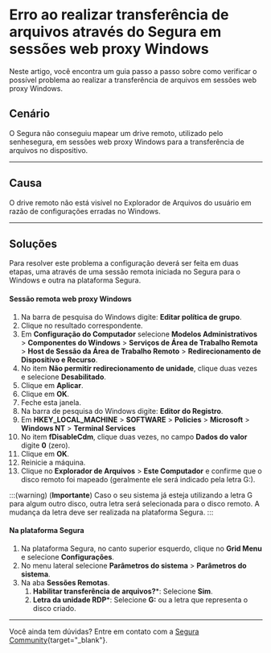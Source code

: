 # Erro ao realizar transferência de arquivos através do Segura em sessões web proxy Windows

Neste artigo, você encontra um guia passo a passo sobre como verificar o possível problema ao realizar a transferência de arquivos em sessões web proxy Windows.

## Cenário
O Segura não conseguiu mapear um drive remoto, utilizado pelo senhesegura, em sessões web proxy Windows para a transferência de arquivos no dispositivo.
***

## Causa
O drive remoto não está visível no Explorador de Arquivos do usuário em razão de configurações erradas no Windows.
***

## Soluções
Para resolver este problema a configuração deverá ser feita em duas etapas, uma através de uma sessão remota iniciada no Segura para o Windows e outra na plataforma Segura.

#### Sessão remota web proxy Windows

1. Na barra de pesquisa do Windows digite: **Editar política de grupo**.
2. Clique no resultado correspondente.
3. Em **Configuração do Computador** selecione **Modelos Administrativos** > **Componentes do Windows** > **Serviços de Área de Trabalho Remota** > **Host de Sessão da Área de Trabalho Remoto** > **Redirecionamento de Dispositivo e Recurso**.
4. No item **Não permitir redirecionamento de unidade**, clique duas vezes e selecione **Desabilitado**.
5. Clique em **Aplicar**.
6. Clique em **OK**.
7. Feche esta janela.
8. Na barra de pesquisa do Windows digite: **Editor do Registro**.
9. Em **HKEY_LOCAL_MACHINE** > **SOFTWARE** > **Policies** > **Microsoft** > **Windows NT** > **Terminal Services**
10. No item **fDisableCdm**, clique duas vezes, no campo **Dados do valor** digite **0** (zero). 
1. Clique em **OK**.
2. Reinicie a máquina.
3. Clique no **Explorador de Arquivos** > **Este Computador** e confirme que o disco remoto foi mapeado (geralmente ele será indicado pela letra G:).

:::(warning) (**Importante**)
Caso o seu sistema já esteja utilizando a letra G para algum outro disco, outra letra será selecionada para o disco remoto. A mudança da letra deve ser realizada na plataforma Segura.
:::

#### Na plataforma Segura

1. Na plataforma Segura, no canto superior esquerdo, clique no **Grid Menu** e selecione **Configurações**.
2. No menu lateral selecione **Parâmetros do sistema** > **Parâmetros do sistema**. 
3. Na aba **Sessões Remotas**.
    1. **Habilitar transferência de arquivos?***: Selecione **Sim**.
    2. **Letra da unidade RDP***: Selecione **G:** ou a letra que representa o disco criado.

***

Você ainda tem dúvidas? Entre em contato com a [Segura Community](https://community.Segura.io/){target="_blank"}.